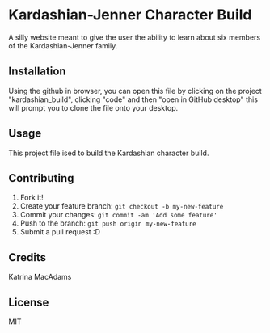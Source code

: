 <snippet>


# Kardashian-Jenner Character Build
A silly website meant to give the user the ability to learn about six members of the Kardashian-Jenner family. 
## Installation
Using the github in browser, you can open this file by clicking on the project "kardashian_build", clicking "code" and then "open in GitHub desktop" this will prompt you to clone the file onto your desktop. 
## Usage
This project file ised to build the Kardashian character build. 
## Contributing
1. Fork it!
2. Create your feature branch: `git checkout -b my-new-feature`
3. Commit your changes: `git commit -am 'Add some feature'`
4. Push to the branch: `git push origin my-new-feature`
5. Submit a pull request :D
## Credits
Katrina MacAdams
## License
MIT

</snippet>